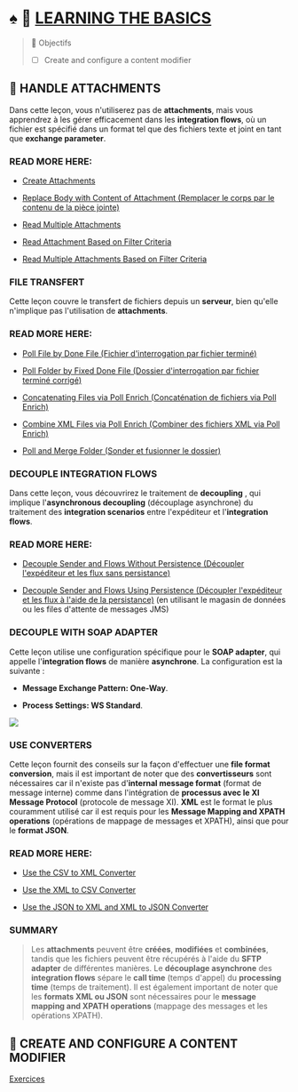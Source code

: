 # ♠ 🌸 [LEARNING THE BASICS](https://learning.sap.com/learning-journeys/developing-with-sap-integration-suite/learning-the-basics_ccfb5535-54c2-40d2-8249-6e3102987d30)

> 🌺 Objectifs
>
> - [ ] Create and configure a content modifier

## 🌸 HANDLE ATTACHMENTS

Dans cette leçon, vous n'utiliserez pas de **attachments**, mais vous apprendrez à les gérer efficacement dans les **integration flows**, où un fichier est spécifié dans un format tel que des fichiers texte et joint en tant que **exchange parameter**.

### READ MORE HERE:

- [Create Attachments](https://help.sap.com/docs/CLOUD_INTEGRATION/368c481cd6954bdfa5d0435479fd4eaf/d1f16dbf415a449690bdc2452df7c3f4.html?locale=en-US)

- [Replace Body with Content of Attachment (Remplacer le corps par le contenu de la pièce jointe)](https://help.sap.com/docs/CLOUD_INTEGRATION/368c481cd6954bdfa5d0435479fd4eaf/14e68101f5984d8a8f3ac565ba320509.html?locale=en-US)

- [Read Multiple Attachments](https://help.sap.com/docs/CLOUD_INTEGRATION/368c481cd6954bdfa5d0435479fd4eaf/4b2f07f59590414eb597f29959c06248.html?locale=en-US)

- [Read Attachment Based on Filter Criteria](https://help.sap.com/docs/CLOUD_INTEGRATION/368c481cd6954bdfa5d0435479fd4eaf/f7f513f915044435a269157ffa325c2c.html?locale=en-US)

- [Read Multiple Attachments Based on Filter Criteria](https://help.sap.com/docs/CLOUD_INTEGRATION/368c481cd6954bdfa5d0435479fd4eaf/b9c2354da3bd4b029af109a0413c9be9.html?locale=en-US)

### FILE TRANSFERT

Cette leçon couvre le transfert de fichiers depuis un **serveur**, bien qu'elle n'implique pas l'utilisation de **attachments**.

### READ MORE HERE:

- [Poll File by Done File (Fichier d'interrogation par fichier terminé)](https://help.sap.com/docs/CLOUD_INTEGRATION/368c481cd6954bdfa5d0435479fd4eaf/800de6e5bbf7422abd071e9b80016296.html?locale=en-US)

- [Poll Folder by Fixed Done File (Dossier d'interrogation par fichier terminé corrigé)](https://help.sap.com/docs/CLOUD_INTEGRATION/368c481cd6954bdfa5d0435479fd4eaf/0041751c99dc45269597d0d1ef1e2182.html?locale=en-US)

- [Concatenating Files via Poll Enrich (Concaténation de fichiers via Poll Enrich)](https://help.sap.com/docs/CLOUD_INTEGRATION/368c481cd6954bdfa5d0435479fd4eaf/694a60b0252d4285ad36dfcc0fabed82.html?locale=en-US)

- [Combine XML Files via Poll Enrich (Combiner des fichiers XML via Poll Enrich)](https://help.sap.com/docs/CLOUD_INTEGRATION/368c481cd6954bdfa5d0435479fd4eaf/7b971052e46e4a1084eb5bf434a4df1e.html?locale=en-US)

- [Poll and Merge Folder (Sonder et fusionner le dossier)](https://help.sap.com/docs/CLOUD_INTEGRATION/368c481cd6954bdfa5d0435479fd4eaf/497bf08e0bdb43018e8e861256f4e803.html?locale=en-US)

### DECOUPLE INTEGRATION FLOWS

Dans cette leçon, vous découvrirez le traitement de **decoupling** , qui implique l'**asynchronous decoupling** (découplage asynchrone) du traitement des **integration scenarios** entre l'expéditeur et l'**integration flows**.

### READ MORE HERE:

- [Decouple Sender and Flows Without Persistence (Découpler l'expéditeur et les flux sans persistance)](https://help.sap.com/docs/CLOUD_INTEGRATION/368c481cd6954bdfa5d0435479fd4eaf/31d4dec814724e2b8b9fb7161c2c5adb.html?locale=en-US)

- [Decouple Sender and Flows Using Persistence (Découpler l'expéditeur et les flux à l'aide de la persistance)](https://help.sap.com/docs/CLOUD_INTEGRATION/368c481cd6954bdfa5d0435479fd4eaf/c5591df1388b4cf08aa3ff9527806b70.html?locale=en-US) (en utilisant le magasin de données ou les files d'attente de messages JMS)

### DECOUPLE WITH SOAP ADAPTER

Cette leçon utilise une configuration spécifique pour le **SOAP adapter**, qui appelle l'**integration flows** de manière **asynchrone**. La configuration est la suivante :

- **Message Exchange Pattern: One-Way**.

- **Process Settings: WS Standard**.

![](./RESSOURCES/CLD900_20_U5L2_001_scr.png)

### USE CONVERTERS

Cette leçon fournit des conseils sur la façon d'effectuer une **file format conversion**, mais il est important de noter que des **convertisseurs** sont nécessaires car il n'existe pas d'**internal message format** (format de message interne) comme dans l'intégration de **processus avec le XI Message Protocol** (protocole de message XI). **XML** est le format le plus couramment utilisé car il est requis pour les **Message Mapping and XPATH operations** (opérations de mappage de messages et XPATH), ainsi que pour le **format JSON**.

### READ MORE HERE:

- [Use the CSV to XML Converter](https://help.sap.com/docs/CLOUD_INTEGRATION/368c481cd6954bdfa5d0435479fd4eaf/7ad518d41b2f438c9696908c7e0208f9.html?locale=en-US)

- [Use the XML to CSV Converter](https://help.sap.com/docs/CLOUD_INTEGRATION/368c481cd6954bdfa5d0435479fd4eaf/cf0acacd0d9140b3a261f86afcacbc3e.html?locale=en-US)

- [Use the JSON to XML and XML to JSON Converter](https://help.sap.com/docs/CLOUD_INTEGRATION/368c481cd6954bdfa5d0435479fd4eaf/7c5e114c0f6d4690a2a8c25b163520d8.html?locale=en-US)

### SUMMARY

> Les **attachments** peuvent être **créées**, **modifiées** et **combinées**, tandis que les fichiers peuvent être récupérés à l'aide du **SFTP adapter** de différentes manières. Le **découplage asynchrone** des **integration flows** sépare le **call time** (temps d'appel) du **processing time** (temps de traitement). Il est également important de noter que les **formats XML ou JSON** sont nécessaires pour le **message mapping and XPATH operations** (mappage des messages et les opérations XPATH).

## 🌸 CREATE AND CONFIGURE A CONTENT MODIFIER

[Exercices](https://learning.sap.com/learning-journeys/developing-with-sap-integration-suite/learning-the-basics_ccfb5535-54c2-40d2-8249-6e3102987d30)
